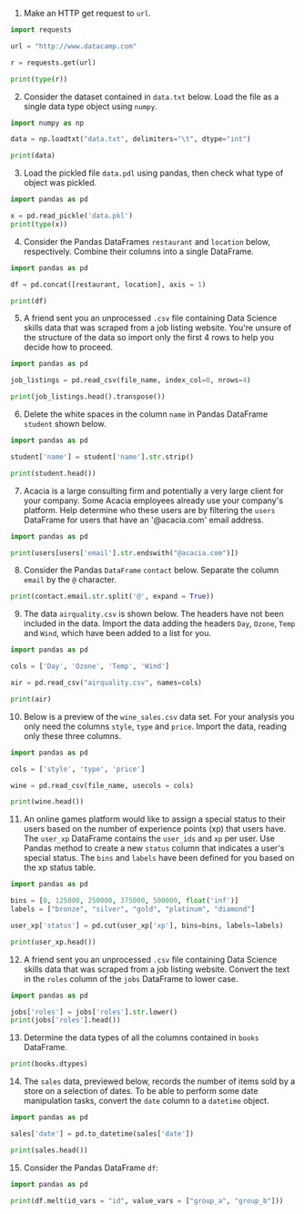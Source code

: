 1) Make an HTTP get request to `url`.
```Python
import requests 

url = "http://www.datacamp.com"

r = requests.get(url)

print(type(r))
```
2) Consider the dataset contained in `data.txt` below. Load the file as a single data type object using `numpy`.
```Python
import numpy as np

data = np.loadtxt("data.txt", delimiters="\t", dtype="int")

print(data)
```
3) Load the pickled file `data.pdl` using pandas, then check what type of object was pickled.
```Python
import pandas as pd

x = pd.read_pickle('data.pkl')
print(type(x))
```
4) Consider the Pandas DataFrames `restaurant` and `location` below, respectively. Combine their columns into a single DataFrame.
```Python
import pandas as pd

df = pd.concat([restaurant, location], axis = 1)

print(df)
```
5) A friend sent you an unprocessed `.csv` file containing Data Science skills data that was scraped from a job listing website.
   You're unsure of the structure of the data so import only the first 4 rows to help you decide how to proceed.
```Python
import pandas as pd

job_listings = pd.read_csv(file_name, index_col=0, nrows=4)

print(job_listings.head().transpose())
```
6) Delete the white spaces in the column `name` in Pandas DataFrame `student` shown below.
```Python
import pandas as pd

student['name'] = student['name'].str.strip()

print(student.head())
```
7) Acacia is a large consulting firm and potentially a very large client for your company. Some Acacia employees already use your company's platform. Help determine who these users are by filtering the `users` DataFrame for users that have an '@acacia.com' email address.
```Python
import pandas as pd

print(users[users['email'].str.endswith("@acacia.com")])
```
8) Consider the Pandas `DataFrame` `contact` below. Separate the column `email` by the `@` character.
```Python
print(contact.email.str.split('@', expand = True))
```
9) The data `airquality.csv` is shown below. The headers have not been included in the data. Import the data adding the headers `Day`, `Ozone`, `Temp` and `Wind`, which have been added to a list for you.
```Python
import pandas as pd

cols = ['Day', 'Ozone', 'Temp', 'Wind']

air = pd.read_csv("airquality.csv", names=cols)

print(air)
```
10) Below is a preview of the `wine_sales.csv` data set. For your analysis you only need the columns `style`, `type` and `price`. Import the data, reading only these three columns.
```Python
import pandas as pd

cols = ['style', 'type', 'price']

wine = pd.read_csv(file_name, usecols = cols)

print(wine.head())
```
11) An online games platform would like to assign a special status to their users based on the number of experience points (xp) that users have. The `user_xp` DataFrame contains the `user_ids` and `xp` per user. Use Pandas method to create a new `status` column that indicates a user's special status. The `bins` and `labels` have been defined for you based on the xp status table.
```Python
import pandas as pd

bins = [0, 125000, 250000, 375000, 500000, float('inf')]
labels = ["bronze", "silver", "gold", "platinum", "diamond"]

user_xp['status'] = pd.cut(user_xp['xp'], bins=bins, labels=labels)

print(user_xp.head())
```
12) A friend sent you an unprocessed `.csv` file containing Data Science skills data that was scraped from a job listing website.
   Convert the text in the `roles` column of the `jobs` DataFrame to lower case.
```Python
import pandas as pd

jobs['roles'] = jobs['roles'].str.lower()
print(jobs['roles'].head())
```
13) Determine the data types of all the columns contained in `books` DataFrame.
```Python
print(books.dtypes)
```
14) The `sales` data, previewed below, records the number of items sold by a store on a selection of dates. To be able to perform some date manipulation tasks, convert the `date` column to a `datetime` object.
```Python
import pandas as pd

sales['date'] = pd.to_datetime(sales['date'])

print(sales.head())
```
15) Consider the Pandas DataFrame `df`:
```Python
import pandas as pd

print(df.melt(id_vars = "id", value_vars = ["group_a", "group_b"]))
```